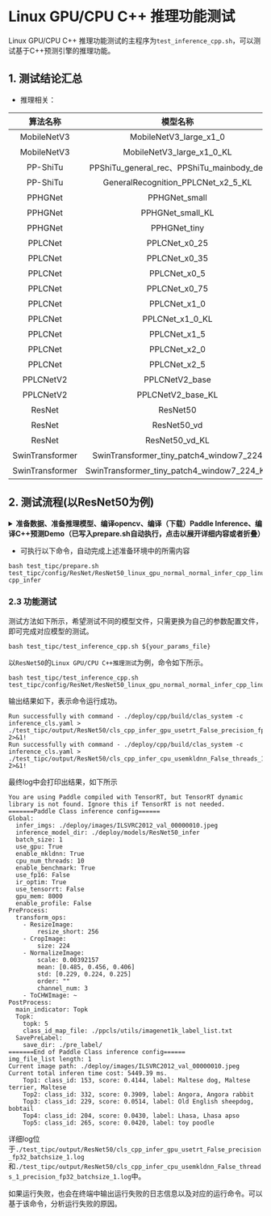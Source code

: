 # Linux GPU/CPU C++ 推理功能测试

Linux GPU/CPU C++ 推理功能测试的主程序为`test_inference_cpp.sh`，可以测试基于C++预测引擎的推理功能。

## 1. 测试结论汇总

- 推理相关：

|    算法名称     |                  模型名称                  | device_CPU | device_GPU |
| :-------------: | :----------------------------------------: | :--------: | :--------: |
|   MobileNetV3   |           MobileNetV3_large_x1_0           |    支持    |    支持    |
|   MobileNetV3   |         MobileNetV3_large_x1_0_KL          |    支持    |    支持    |
|    PP-ShiTu     | PPShiTu_general_rec、PPShiTu_mainbody_det  |    支持    |    支持    |
|    PP-ShiTu     |     GeneralRecognition_PPLCNet_x2_5_KL     |    支持    |    支持    |
|     PPHGNet     |               PPHGNet_small                |    支持    |    支持    |
|     PPHGNet     |              PPHGNet_small_KL              |    支持    |    支持    |
|     PPHGNet     |                PPHGNet_tiny                |    支持    |    支持    |
|     PPLCNet     |               PPLCNet_x0_25                |    支持    |    支持    |
|     PPLCNet     |               PPLCNet_x0_35                |    支持    |    支持    |
|     PPLCNet     |                PPLCNet_x0_5                |    支持    |    支持    |
|     PPLCNet     |               PPLCNet_x0_75                |    支持    |    支持    |
|     PPLCNet     |                PPLCNet_x1_0                |    支持    |    支持    |
|     PPLCNet     |              PPLCNet_x1_0_KL               |    支持    |    支持    |
|     PPLCNet     |                PPLCNet_x1_5                |    支持    |    支持    |
|     PPLCNet     |                PPLCNet_x2_0                |    支持    |    支持    |
|     PPLCNet     |                PPLCNet_x2_5                |    支持    |    支持    |
|    PPLCNetV2    |               PPLCNetV2_base               |    支持    |    支持    |
|    PPLCNetV2    |             PPLCNetV2_base_KL              |    支持    |    支持    |
|     ResNet      |                  ResNet50                  |    支持    |    支持    |
|     ResNet      |                ResNet50_vd                 |    支持    |    支持    |
|     ResNet      |               ResNet50_vd_KL               |    支持    |    支持    |
| SwinTransformer |  SwinTransformer_tiny_patch4_window7_224   |    支持    |    支持    |
| SwinTransformer | SwinTransformer_tiny_patch4_window7_224_KL |    支持    |    支持    |

## 2. 测试流程(以**ResNet50**为例)


<details>
<summary><b>准备数据、准备推理模型、编译opencv、编译（下载）Paddle Inference、编译C++预测Demo（已写入prepare.sh自动执行，点击以展开详细内容或者折叠）
</b></summary>

### 2.1 准备数据和推理模型

#### 2.1.1 准备数据

默认使用`./deploy/images/ILSVRC2012_val_00000010.jpeg`作为测试输入图片。

#### 2.1.2 准备推理模型

* 如果已经训练好了模型，可以参考[模型导出](../../docs/zh_CN/inference_deployment/export_model.md)，导出`inference model`，并将导出路径设置为`./deploy/models/ResNet50_infer`，
导出完毕后文件结构如下

```shell
./deploy/models/ResNet50_infer/
├── inference.pdmodel
├── inference.pdiparams
└── inference.pdiparams.info
```

### 2.2 准备环境

#### 2.2.1 运行准备

配置合适的编译和执行环境，其中包括编译器，cuda等一些基础库，建议安装docker环境，[参考链接](https://www.paddlepaddle.org.cn/install/quick?docurl=/documentation/docs/zh/install/docker/linux-docker.html)。

#### 2.2.2 编译opencv库

* 首先需要从opencv官网上下载Linux环境下的源码，以3.4.7版本为例，下载及解压缩命令如下：

```
cd deploy/cpp
wget https://github.com/opencv/opencv/archive/3.4.7.tar.gz
tar -xvf 3.4.7.tar.gz
```

* 编译opencv，首先设置opencv源码路径(`root_path`)以及安装路径(`install_path`)，`root_path`为下载的opencv源码路径，`install_path`为opencv的安装路径。在本例中，源码路径即为当前目录下的`opencv-3.4.7/`。

```shell
cd ./opencv-3.4.7
export root_path=$PWD
export install_path=${root_path}/opencv3
```

* 然后在opencv源码路径下，按照下面的命令进行编译。

```shell
rm -rf build
mkdir build
cd build

cmake .. \
    -DCMAKE_INSTALL_PREFIX=${install_path} \
    -DCMAKE_BUILD_TYPE=Release \
    -DBUILD_SHARED_LIBS=OFF \
    -DWITH_IPP=OFF \
    -DBUILD_IPP_IW=OFF \
    -DWITH_LAPACK=OFF \
    -DWITH_EIGEN=OFF \
    -DCMAKE_INSTALL_LIBDIR=lib64 \
    -DWITH_ZLIB=ON \
    -DBUILD_ZLIB=ON \
    -DWITH_JPEG=ON \
    -DBUILD_JPEG=ON \
    -DWITH_PNG=ON \
    -DBUILD_PNG=ON \
    -DWITH_TIFF=ON \
    -DBUILD_TIFF=ON

make -j
make install
```

* `make install`完成之后，会在该文件夹下生成opencv头文件和库文件，用于后面的代码编译。

以opencv3.4.7版本为例，最终在安装路径下的文件结构如下所示。**注意**：不同的opencv版本，下述的文件结构可能不同。

```shell
opencv3/
├── bin     :可执行文件
├── include :头文件
├── lib64   :库文件
└── share   :部分第三方库
```

#### 2.2.3 下载或者编译Paddle预测库

* 有2种方式获取Paddle预测库，下面进行详细介绍。

##### 预测库源码编译
* 如果希望获取最新预测库特性，可以从Paddle github上克隆最新代码，源码编译预测库。
* 可以参考[Paddle预测库官网](https://www.paddlepaddle.org.cn/documentation/docs/zh/develop/guides/05_inference_deployment/inference/build_and_install_lib_cn.html#id16)的说明，从github上获取Paddle代码，然后进行编译，生成最新的预测库。使用git获取代码方法如下。

```shell
git clone https://github.com/PaddlePaddle/Paddle.git
```

* 进入Paddle目录后，使用如下命令编译。

```shell
rm -rf build
mkdir build
cd build

cmake  .. \
    -DWITH_CONTRIB=OFF \
    -DWITH_MKL=ON \
    -DWITH_MKLDNN=ON  \
    -DWITH_TESTING=OFF \
    -DCMAKE_BUILD_TYPE=Release \
    -DWITH_INFERENCE_API_TEST=OFF \
    -DON_INFER=ON \
    -DWITH_PYTHON=ON
make -j
make inference_lib_dist
```

更多编译参数选项可以参考Paddle C++预测库官网：[https://www.paddlepaddle.org.cn/documentation/docs/zh/develop/guides/05_inference_deployment/inference/build_and_install_lib_cn.html#id16](https://www.paddlepaddle.org.cn/documentation/docs/zh/develop/guides/05_inference_deployment/inference/build_and_install_lib_cn.html#id16)。


* 编译完成之后，可以在`build/paddle_inference_install_dir/`文件下看到生成了以下文件及文件夹。

```
build/paddle_inference_install_dir/
├── CMakeCache.txt
├── paddle
├── third_party
└── version.txt
```

其中`paddle`就是之后进行C++预测时所需的Paddle库，`version.txt`中包含当前预测库的版本信息。

##### 直接下载安装

* [Paddle预测库官网](https://paddleinference.paddlepaddle.org.cn/user_guides/download_lib.html)上提供了不同cuda版本的Linux预测库，可以在官网查看并选择合适的预测库版本。

  以`manylinux_cuda10.1_cudnn7.6_avx_mkl_trt6_gcc8.2`版本为例，使用下述命令下载并解压：


```shell
wget https://paddle-inference-lib.bj.bcebos.com/2.2.2/cxx_c/Linux/GPU/x86-64_gcc8.2_avx_mkl_cuda10.1_cudnn7.6.5_trt6.0.1.5/paddle_inference.tgz

tar -xvf paddle_inference.tgz
```

最终会在当前的文件夹中生成`paddle_inference/`的子文件夹,文件内容和上述的paddle_inference_install_dir一样。


#### 2.2.4 编译C++预测Demo

* 编译命令如下，其中Paddle C++预测库、opencv等其他依赖库的地址需要换成自己机器上的实际地址。


```shell
# 在deploy/cpp下执行以下命令
bash tools/build.sh
```

具体地，`tools/build.sh`中内容如下。

```shell
OPENCV_DIR=your_opencv_dir
LIB_DIR=your_paddle_inference_dir
CUDA_LIB_DIR=your_cuda_lib_dir
CUDNN_LIB_DIR=your_cudnn_lib_dir
TENSORRT_DIR=your_tensorrt_lib_dir

BUILD_DIR=build
rm -rf ${BUILD_DIR}
mkdir ${BUILD_DIR}
cd ${BUILD_DIR}
cmake .. \
    -DPADDLE_LIB=${LIB_DIR} \
    -DWITH_MKL=ON \
    -DDEMO_NAME=clas_system \
    -DWITH_GPU=OFF \
    -DWITH_STATIC_LIB=OFF \
    -DWITH_TENSORRT=OFF \
    -DTENSORRT_DIR=${TENSORRT_DIR} \
    -DOPENCV_DIR=${OPENCV_DIR} \
    -DCUDNN_LIB=${CUDNN_LIB_DIR} \
    -DCUDA_LIB=${CUDA_LIB_DIR} \

make -j
```

上述命令中，

* `OPENCV_DIR`为opencv编译安装的地址（本例中需修改为`opencv-3.4.7/opencv3`文件夹的路径）；

* `LIB_DIR`为下载的Paddle预测库（`paddle_inference`文件夹），或编译生成的Paddle预测库（`build/paddle_inference_install_dir`文件夹）的路径；

* `CUDA_LIB_DIR`为cuda库文件地址，在docker中一般为`/usr/local/cuda/lib64`；

* `CUDNN_LIB_DIR`为cudnn库文件地址，在docker中一般为`/usr/lib64`。

* `TENSORRT_DIR`是tensorrt库文件地址，在dokcer中一般为`/usr/local/TensorRT-7.2.3.4/`，TensorRT需要结合GPU使用。

在执行上述命令，编译完成之后，会在当前路径下生成`build`文件夹，其中生成一个名为`clas_system`的可执行文件。
</details>

* 可执行以下命令，自动完成上述准备环境中的所需内容
```shell
bash test_tipc/prepare.sh test_tipc/config/ResNet/ResNet50_linux_gpu_normal_normal_infer_cpp_linux_gpu_cpu.txt cpp_infer
```
### 2.3 功能测试


测试方法如下所示，希望测试不同的模型文件，只需更换为自己的参数配置文件，即可完成对应模型的测试。

```shell
bash test_tipc/test_inference_cpp.sh ${your_params_file}
```

以`ResNet50`的`Linux GPU/CPU C++推理测试`为例，命令如下所示。

```shell
bash test_tipc/test_inference_cpp.sh test_tipc/config/ResNet/ResNet50_linux_gpu_normal_normal_infer_cpp_linux_gpu_cpu.txt
```

输出结果如下，表示命令运行成功。

```shell
Run successfully with command - ./deploy/cpp/build/clas_system -c inference_cls.yaml > ./test_tipc/output/ResNet50/cls_cpp_infer_gpu_usetrt_False_precision_fp32_batchsize_1.log 2>&1!
Run successfully with command - ./deploy/cpp/build/clas_system -c inference_cls.yaml > ./test_tipc/output/ResNet50/cls_cpp_infer_cpu_usemkldnn_False_threads_1_precision_fp32_batchsize_1.log 2>&1!
```

最终log中会打印出结果，如下所示
```log
You are using Paddle compiled with TensorRT, but TensorRT dynamic library is not found. Ignore this if TensorRT is not needed.
=======Paddle Class inference config======
Global:
  infer_imgs: ./deploy/images/ILSVRC2012_val_00000010.jpeg
  inference_model_dir: ./deploy/models/ResNet50_infer
  batch_size: 1
  use_gpu: True
  enable_mkldnn: True
  cpu_num_threads: 10
  enable_benchmark: True
  use_fp16: False
  ir_optim: True
  use_tensorrt: False
  gpu_mem: 8000
  enable_profile: False
PreProcess:
  transform_ops:
    - ResizeImage:
        resize_short: 256
    - CropImage:
        size: 224
    - NormalizeImage:
        scale: 0.00392157
        mean: [0.485, 0.456, 0.406]
        std: [0.229, 0.224, 0.225]
        order: ""
        channel_num: 3
    - ToCHWImage: ~
PostProcess:
  main_indicator: Topk
  Topk:
    topk: 5
    class_id_map_file: ./ppcls/utils/imagenet1k_label_list.txt
  SavePreLabel:
    save_dir: ./pre_label/
=======End of Paddle Class inference config======
img_file_list length: 1
Current image path: ./deploy/images/ILSVRC2012_val_00000010.jpeg
Current total inferen time cost: 5449.39 ms.
    Top1: class_id: 153, score: 0.4144, label: Maltese dog, Maltese terrier, Maltese
    Top2: class_id: 332, score: 0.3909, label: Angora, Angora rabbit
    Top3: class_id: 229, score: 0.0514, label: Old English sheepdog, bobtail
    Top4: class_id: 204, score: 0.0430, label: Lhasa, Lhasa apso
    Top5: class_id: 265, score: 0.0420, label: toy poodle

```
详细log位于`./test_tipc/output/ResNet50/cls_cpp_infer_gpu_usetrt_False_precision_fp32_batchsize_1.log`和`./test_tipc/output/ResNet50/cls_cpp_infer_cpu_usemkldnn_False_threads_1_precision_fp32_batchsize_1.log`中。

如果运行失败，也会在终端中输出运行失败的日志信息以及对应的运行命令。可以基于该命令，分析运行失败的原因。
